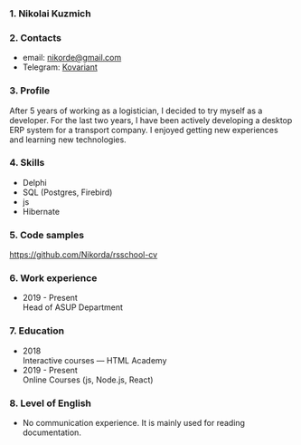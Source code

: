 ### 1. Nikolai Kuzmich
### 2. Contacts
  * email: nikorde@gmail.com
  * Telegram: [Kovariant](https://t.me/kovariant)
### 3. Profile
After 5 years of working as a logistician, I decided to try myself as a developer. For the last two years, I have been actively developing a desktop ERP system for a transport company. I enjoyed getting new experiences and learning new technologies.
### 4. Skills
* Delphi
* SQL (Postgres, Firebird)
* js
* Hibernate
### 5. Code samples 
https://github.com/Nikorda/rsschool-cv
### 6. Work experience
* 2019 - Present  
Head of ASUP Department
### 7. Education
* 2018        
Interactive courses — HTML Academy
* 2019 - Present       
Online Courses (js, Node.js, React)
### 8. Level of English
* No communication experience. It is mainly used for reading documentation.